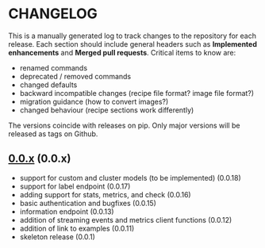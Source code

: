 # CHANGELOG

This is a manually generated log to track changes to the repository for each release.
Each section should include general headers such as **Implemented enhancements**
and **Merged pull requests**. Critical items to know are:

 - renamed commands
 - deprecated / removed commands
 - changed defaults
 - backward incompatible changes (recipe file format? image file format?)
 - migration guidance (how to convert images?)
 - changed behaviour (recipe sections work differently)

The versions coincide with releases on pip. Only major versions will be released as tags on Github.

## [0.0.x](https://github.com/vsoch/riverapi/tree/main) (0.0.x)
 - support for custom and cluster models (to be implemented) (0.0.18)
 - support for label endpoint (0.0.17)
 - adding support for stats, metrics, and check (0.0.16)
 - basic authentication and bugfixes (0.0.15)
 - information endpoint (0.0.13)
 - addition of streaming events and metrics client functions (0.0.12)
 - addition of link to examples (0.0.11)
 - skeleton release (0.0.1)
